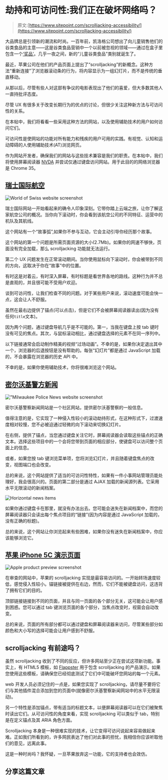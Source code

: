 # 劫持和可访问性:我们正在破坏网络吗？

> 原文:[https://www.sitepoint.com/scrolljacking-accessibility/](https://www.sitepoint.com/scrolljacking-accessibility/)

大品牌总是引领新的潮流和时尚。一百年前，凯洛格公司想出了向儿童销售他们的谷类食品的主意——这是谷类食品营销中一个以前被忽视的领域——通过在盒子里包含一个[‘奖品’](http://en.wikipedia.org/wiki/Cereal_box_prize)。几乎一夜之间，新的“儿童谷类食品”类别就诞生了。

最近，苹果公司在他们的产品页面上提出了“scrolljacking”的新概念。这种方法“重新连接”了浏览器滚动条的行为，将内容显示为一组幻灯片，而不是传统的垂直移动。

从那以后，尽管有些人对这部有争议的电影表现出了他们的喜爱，但大多数其他人一直持批评态度。

尽管 UX 有很多关于改变长期行为的优点的讨论，但很少关注这种新方法与可访问性的关系。

在本帖中，我们将看看一些采用这种方法的网站，以及使用辅助技术的用户如何访问它们。

可访问性是使网站的功能对所有能力和残疾的用户可用的实践。有视觉、认知和运动障碍的人使用辅助技术(AT)浏览网页。

作为网站开发者，确保我们的网站与这些技术兼容是我们的职责。在本帖中，我们将使用屏幕阅读器 [NVDA](http://www.nvaccess.org/) 并尝试仅通过键盘访问网站。用于此目的的网络浏览器是 Chrome 35。

## [瑞士国际航空](http://www.world-of-swiss.com/en)

![World of Swiss website screenshot](../Images/1a8038a65e970eb371466fcc235f5a31.png)

瑞士国际网站一开始看起来的确令人印象深刻。它带你踏上云端之旅，让你了解这家航空公司的概况。当你向下滚动时，你会看到该航空公司的不同特征、运营中的机队及其航线。

这个网站有一个“故事弧”,如果你不参与互动，它会主动引导你经历那个故事。

这个网站的第一个问题是所需页面资源的大小(2.7Mb)。如果你的网速不够快，页面没有完全加载，那么 scrolljacking 功能就无法运行。

第二个 UX 问题发生在正常滚动期间。当你使用鼠标向下滚动时，你会被带到不同的方向，这取决于你在“故事”中的位置。

有时这是对着云，有时深入屏幕，有时标题是看世界各地的路线。这种行为并不总是直观的，并且很可能不受用户欢迎。

谈到可访问性，让我们检查不同的问题。对于某些用户来说，滚动速度可能会快一点，这会让人不舒服。

虽然在最右边提供了锚点(可以点击)，但是它们不会被屏幕阅读器读出(因为没有任何`title`文本)。

因为两个问题，通过键盘导航几乎是不可能的。第一，当我在键盘上按 tab 键时没有可见的焦点。其次，与鼠标滚动相比，通过键盘选择的元素不在同一序列中。

以下链接通常会启动制作精美的视频“过场动画”。不幸的是，如果你决定退出其中一个，浏览器的后退按钮是没有帮助的。每张“幻灯片”都是通过 JavaScript 加载的，不会暴露在浏览器的历史 API 中。

不幸的是，如果你使用辅助技术，你将很难浏览这个网站。

## [密尔沃基警方新闻](http://www.milwaukeepolicenews.com/)

!["Milwaukee Police News website screenshot](../Images/c9f39ec820bde3275e55a7074f55b0e7.png)

密尔沃基警察新闻网站是一个社区网站，提供密尔沃基警察的一般信息。

值得注意的是，它实现了一种侵入性较小的滚动劫持形式，在这种形式下，过渡速度相对较慢，您不必被迫通过轻微的向下滚动来切换幻灯片。

在右侧，提供了锚点，当您通过键盘关注它时，屏幕阅读器会读取这些锚点的正确文本。选择这些项目中的一个会将您带到页面的相应部分，使键盘可以访问整个页面上的信息。

或者，如果您按 tab 键浏览菜单项，您将浏览幻灯片，并且随着键盘焦点的改变，视图端口也会改变。

总的来说，这个网站提供了适当的可访问性特性，如果有一件小事网站管理员能处理好，我会很高兴的。页面的第二部分是通过 AJAX 加载的新闻源列表。它采用水平无限滚动的新闻档案。

![Horizontal news items](../Images/1069d6c3c2493ec36c826176ec7d1b3e.png)

如果你通过键盘卡在那里，就没有办法出去。您可能会迷失在新闻档案中，而您的屏幕阅读器只会读出每个焦点项目的“链接”(因为内容是通过 JavaScript 加载的，没有正确的标题)。

总的来说，这个网站让你浏览起来有些困难，如果你没有迷失在新闻档案中，你应该能够浏览它。

## [苹果 iPhone 5C 演示页面](http://www.apple.com/iphone-5c/)

![Apple product preview screenshot](../Images/9929e392801edba6ee71fb4697c01af6.png)

在审查的网站中，苹果的 scrolljacking 实现是最容易访问的。一开始转场速度较低，感觉侵入性较小。锚链接被提供在右边，然而，它们不能被键盘访问，这违背了拥有它们的目的。

顶部链接链接到不同的页面，并且与同一页面的各个部分无关，这可能会让用户感到困惑。您可以通过 tab 键浏览页面的各个部分，当焦点改变时，视窗会自动改变。

总的来说，页面的所有部分都可以通过键盘和屏幕阅读器来访问，尽管某些部分如颜色和大小写的选择可能会让用户感到不舒服。

## scrolljacking 有前途吗？

虽然 scrolljacking 收到了不同的反应，但许多网站至少正在尝试这项新功能。事实上，有 HTML5 模板，如 [Flappster](http://sitediscount.ru/flappster/index3.htm) 用于包含 scrolljacking 的产品演示。如果您使用这些模板，请确保您已经彻底测试了它们中可能破坏您网站的每一个元素。

web 开发人员必须记住的一点是，如果您实现了 scrolljacking，请尽量不要将它们与其他插件混合添加到您的页面中(就像密尔沃基警察新闻网站中的水平无限滚动)。

另一个特性是添加锚点，带有适当的标题文本，以便屏幕阅读器可以在它们被聚焦时读出它们。从可访问性的角度来看，实现 scrolljacking 可以类似于 tab，特别是在定义锚点及其 ARIA 角色方面。

Scrolljacking 本身是一种很难实现的技术，让它变得可访问说起来容易做起来难。正如我们所看到的，许多网民表达了他们对此事的担忧，我相信你应该听取他们的意见，远离此事。

这是一种时尚吗？我怀疑，一旦苹果放弃这一功能，它的支持者也会效仿。

## 分享这篇文章